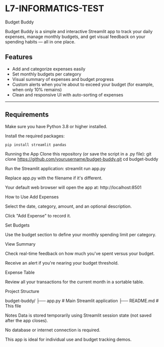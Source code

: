 # L7-INFORMATICS-TEST

Budget Buddy

Budget Buddy is a simple and interactive Streamlit app to track your daily expenses, manage monthly budgets, and get visual feedback on your spending habits — all in one place.

## Features

- Add and categorize expenses easily
- Set monthly budgets per category
- Visual summary of expenses and budget progress
- Custom alerts when you're about to exceed your budget (for example, when only 10% remains)
- Clean and responsive UI with auto-sorting of expenses

---

## Requirements

Make sure you have Python 3.8 or higher installed.

Install the required packages:

```bash
pip install streamlit pandas
````

Running the App
Clone this repository (or save the script in a .py file):
git clone https://github.com/yourusername/budget-buddy.git
cd budget-buddy

Run the Streamlit application:
streamlit run app.py

Replace app.py with the filename if it's different.

Your default web browser will open the app at:
http://localhost:8501

How to Use
Add Expenses

Select the date, category, amount, and an optional description.

Click "Add Expense" to record it.

Set Budgets

Use the budget section to define your monthly spending limit per category.

View Summary

Check real-time feedback on how much you've spent versus your budget.

Receive an alert if you're nearing your budget threshold.

Expense Table

Review all your transactions for the current month in a sortable table.

Project Structure

budget-buddy/
├── app.py               # Main Streamlit application
├── README.md            # This file

Notes
Data is stored temporarily using Streamlit session state (not saved after the app closes).

No database or internet connection is required.

This app is ideal for individual use and budget tracking demos.
